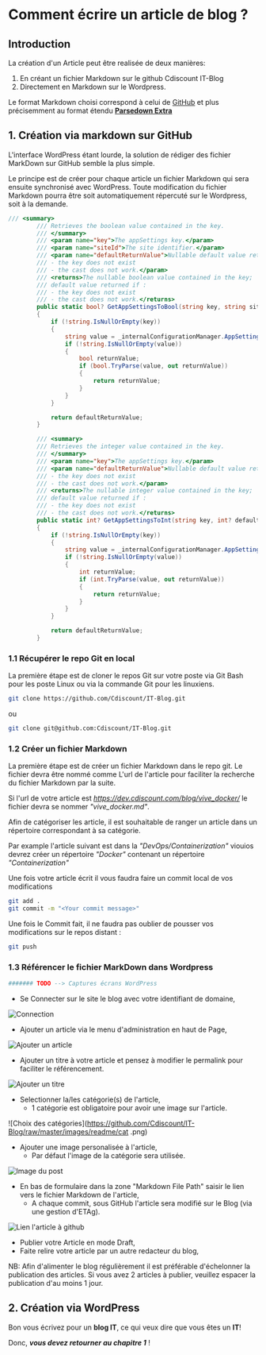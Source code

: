 # Comment écrire un article de blog ?

## Introduction

La création d'un Article peut être realisée de deux manières:

 1. En créant un fichier Markdown sur le github Cdiscount IT-Blog
 2. Directement en Markdown sur le Wordpress.

Le format Markdown choisi correspond à celui de [GitHub](https://guides.github.com/pdfs/markdown-cheatsheet-online.pdf) et plus précisemment au format étendu [**Parsedown Extra**](https://michelf.ca/projects/php-markdown/extra/)

## 1. Création via markdown sur GitHub

L'interface WordPress étant lourde, la solution de rédiger des fichier MarkDown sur GitHub semble la plus simple.

Le principe est de créer pour chaque article un fichier Markdown qui sera ensuite synchronisé avec WordPress. Toute modification du fichier Markdown pourra être soit automatiquement répercuté sur le Wordpress, soit à la demande.

```csharp
/// <summary>
        /// Retrieves the boolean value contained in the key.
        /// </summary>
        /// <param name="key">The appSettings key.</param>
        /// <param name="siteId">The site identifier.</param>
        /// <param name="defaultReturnValue">Nullable default value returned if :
        /// - the key does not exist
        /// - the cast does not work.</param>
        /// <returns>The nullable boolean value contained in the key;
        /// default value returned if :
        /// - the key does not exist
        /// - the cast does not work.</returns>
        public static bool? GetAppSettingsToBool(string key, string siteId, bool? defaultReturnValue)
        {
            if (!string.IsNullOrEmpty(key))
            {
                string value = _internalConfigurationManager.AppSettings[key, siteId];
                if (!string.IsNullOrEmpty(value))
                {
                    bool returnValue;
                    if (bool.TryParse(value, out returnValue))
                    {
                        return returnValue;
                    }
                }
            }

            return defaultReturnValue;
        }

        /// <summary>
        /// Retrieves the integer value contained in the key.
        /// </summary>
        /// <param name="key">The appSettings key.</param>
        /// <param name="defaultReturnValue">Nullable default value returned if :
        /// - the key does not exist
        /// - the cast does not work.</param>
        /// <returns>The nullable integer value contained in the key;
        /// default value returned if :
        /// - the key does not exist
        /// - the cast does not work.</returns>
        public static int? GetAppSettingsToInt(string key, int? defaultReturnValue)
        {
            if (!string.IsNullOrEmpty(key))
            {
                string value = _internalConfigurationManager.AppSettings[key];
                if (!string.IsNullOrEmpty(value))
                {
                    int returnValue;
                    if (int.TryParse(value, out returnValue))
                    {
                        return returnValue;
                    }
                }
            }

            return defaultReturnValue;
        }
```

### 1.1 Récupérer le repo Git en local

La première étape est de cloner le repos Git sur votre poste via Git Bash pour les poste Linux ou via la commande Git pour les linuxiens.

```bash
git clone https://github.com/Cdiscount/IT-Blog.git
```

ou

```bash
git clone git@github.com:Cdiscount/IT-Blog.git
```

### 1.2 Créer un fichier Markdown

La première étape est de créer un fichier Markdown dans le repo git. Le fichier devra être nommé comme L'url de l'article pour faciliter la recherche du fichier Markdown par la suite.

Si l'url de votre article est *https://dev.cdiscount.com/blog/vive_docker/* le fichier devra se nommer *"vive_docker.md"*.

Afin de catégoriser les article, il est souhaitable de ranger un article dans un répertoire correspondant à sa catégorie.

Par example l'article suivant est dans la *"DevOps/Containerization"* viouios devrez créer un répertoire *"Docker"* contenant un répertoire *"Containerization"*

Une fois votre article écrit il vous faudra faire un commit local de vos modifications

```bash
git add .
git commit -m "<Your commit message>"
```

Une fois le Commit fait, il ne faudra pas oublier de pousser vos modifications sur le repos distant :

```bash
git push
```

### 1.3 Référencer le fichier MarkDown dans Wordpress

``` Bash
####### TODO --> Captures écrans WordPress
```

* Se Connecter sur le site le blog avec votre identifiant de domaine,

![Connection](https://github.com/Cdiscount/IT-Blog/raw/master/images/readme/connect.png)

* Ajouter un article via le menu d'administration en haut de Page,

![Ajouter un article](https://github.com/Cdiscount/IT-Blog/raw/master/images/readme/addnew.png)

* Ajouter un titre à votre article et pensez à modifier le permalink pour faciliter le référencement.

![Ajouter un titre](https://github.com/Cdiscount/IT-Blog/raw/master/images/readme/title.png)

* Selectionner la/les catégorie(s) de l'article,
   * 1 catégorie est obligatoire pour avoir une image sur l'article.

![Choix des catégories](https://github.com/Cdiscount/IT-Blog/raw/master/images/readme/cat
.png)

* Ajouter une image personalisée à l'article,
  * Par défaut l'image de la catégorie sera utilisée.

![Image du post](https://github.com/Cdiscount/IT-Blog/raw/master/images/readme/selectimage.png)

* En bas de formulaire dans la zone "Markdown File Path" saisir le lien vers le fichier Markdown de l'article,
  * A chaque commit, sous GitHub l'article sera modifié sur le Blog (via une gestion d'ETAg).

![Lien l'article à github](https://github.com/Cdiscount/IT-Blog/raw/master/images/readme/markdown_file_path.png)

* Publier votre Article en mode Draft,
* Faite relire votre article par un autre redacteur du blog,

NB: Afin d'alimenter le blog régulièrement il est préférable d'échelonner la publication des articles. Si vous avez 2 articles à publier, veuillez espacer la publication d'au moins 1 jour.

## 2. Création via WordPress

Bon vous écrivez pour un __blog IT__, ce qui veux dire que vous êtes un __IT__!

Donc, **_vous devez retourner au chapitre 1_** !

